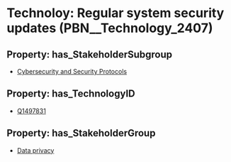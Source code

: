 # Technoloy: __Regular system security updates__ (PBN__Technology_2407)

## Property: has_StakeholderSubgroup

* [Cybersecurity and Security Protocols](PBN__TechSubgroup_135)

## Property: has_TechnologyID

* [Q1497831](Q1497831)

## Property: has_StakeholderGroup

* [Data privacy](PBN__TechGroup_5)

